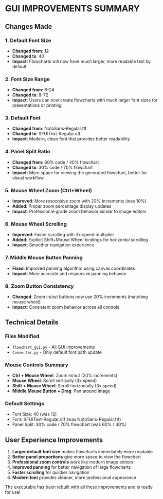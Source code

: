 # GUI IMPROVEMENTS SUMMARY

## Changes Made

### 1. Default Font Size
- **Changed from**: 12
- **Changed to**: 40
- **Impact**: Flowcharts will now have much larger, more readable text by default

### 2. Font Size Range
- **Changed from**: 8-24
- **Changed to**: 8-72
- **Impact**: Users can now create flowcharts with much larger font sizes for presentations or printing

### 3. Default Font
- **Changed from**: NotoSans-Regular.ttf
- **Changed to**: SFUIText-Regular.otf
- **Impact**: Modern, clean font that provides better readability

### 4. Panel Split Ratio
- **Changed from**: 60% code / 40% flowchart
- **Changed to**: 30% code / 70% flowchart
- **Impact**: More space for viewing the generated flowchart, better for visual workflow

### 5. Mouse Wheel Zoom (Ctrl+Wheel)
- **Improved**: More responsive zoom with 20% increments (was 10%)
- **Added**: Proper zoom percentage display updates
- **Impact**: Professional-grade zoom behavior similar to image editors

### 6. Mouse Wheel Scrolling
- **Improved**: Faster scrolling with 3x speed multiplier
- **Added**: Explicit Shift+Mouse Wheel bindings for horizontal scrolling
- **Impact**: Smoother navigation experience

### 7. Middle Mouse Button Panning
- **Fixed**: Improved panning algorithm using canvas coordinates
- **Impact**: More accurate and responsive panning behavior

### 8. Zoom Button Consistency
- **Changed**: Zoom in/out buttons now use 20% increments (matching mouse wheel)
- **Impact**: Consistent zoom behavior across all controls

## Technical Details

### Files Modified
- `flowchart_gui.py` - All GUI improvements
- `Converter.py` - Only default font path update

### Mouse Controls Summary
- **Ctrl + Mouse Wheel**: Zoom in/out (20% increments)
- **Mouse Wheel**: Scroll vertically (3x speed)
- **Shift + Mouse Wheel**: Scroll horizontally (3x speed)
- **Middle Mouse Button + Drag**: Pan around image

### Default Settings
- Font Size: 40 (was 12)
- Font: SFUIText-Regular.otf (was NotoSans-Regular.ttf)
- Panel Split: 30% code / 70% flowchart (was 60% / 40%)

## User Experience Improvements
1. **Larger default font size** makes flowcharts immediately more readable
2. **Better panel proportions** give more space to view the flowchart
3. **Professional zoom controls** work like modern image editors
4. **Improved panning** for better navigation of large flowcharts
5. **Faster scrolling** for quicker navigation
6. **Modern font** provides cleaner, more professional appearance

The executable has been rebuilt with all these improvements and is ready for use!
